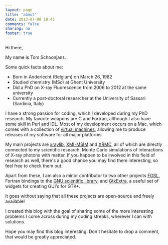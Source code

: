 ```yaml
---
layout: page
title: "about"
date: 2013-07-08 18:45
comments: false
sharing: no
footer: true
---
```


Hi there,

My name is Tom Schoonjans.

Some quick facts about me:

* Born in Anderlecht (Belgium) on March 26, 1982
* Studied chemistry (MSc) at Ghent University
* Did a PhD on X-ray Fluorescence from 2006 to 2012 at the same university
* Currently a post-doctoral researcher at the University of Sassari (Sardinia, Italy)

I have a strong passion for coding, which I developed during my PhD research. My favorite weapons are C and Fortran, although I also have some skill in Perl and IDL. Most of my development occurs on a Mac, which comes with a collection of [virtual machines](http://virtualbox.org), allowing me to produce releases of my software for all major platforms.

My main projects are [xraylib](http://github.com/tschoonj/xraylib), [XMI-MSIM](http://github.com/tschoonj/xmimsim) and [XRMC](http://github.com/golosio/xrmc), all of which are directly connected to my scientific research: Monte Carlo simulations of interactions of X-ray photons with matter. If you happen to be involved in this field of research as well, there's a good chance you may find them interesting, so feel free to check them out.

Apart from these, I am also a minor contributor to two other projects [FGSL](https://sourceforge.net/projects/fgsl/), Fortran bindings to the [GNU scientific library](http://www.gnu.org/software/gsl/), and [GtkExtra](http://gtkextra.sourceforge.net), a useful set of widgets for creating GUI's for GTK+. 

It goes without saying that all these projects are open-source and freely available!

I created this blog with the goal of sharing some of the more interesting problems I come across during my coding streaks, wherever I can with solutions.

Hope you may find this blog interesting. Don't hesitate to drop a comment, that would be greatly appreciated.
